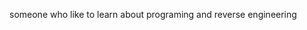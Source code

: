 someone who like to learn about programing and reverse engineering

<!---
xAJx1383/xAJx1383 is a ✨ special ✨ repository because its `README.md` (this file) appears on your GitHub profile.
You can click the Preview link to take a look at your changes.
--->
